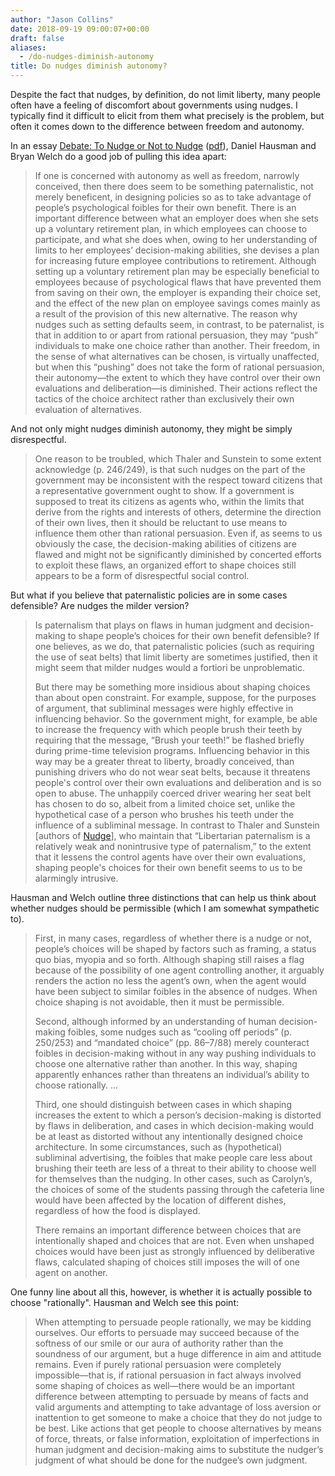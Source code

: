 ```yaml
---
author: "Jason Collins"
date: 2018-09-19 09:00:07+00:00
draft: false
aliases:
  - /do-nudges-diminish-autonomy
title: Do nudges diminish autonomy?
---
```


Despite the fact that nudges, by definition, do not limit liberty, many people often have a feeling of discomfort about governments using nudges. I typically find it difficult to elicit from them what precisely is the problem, but often it comes down to the difference between freedom and autonomy.

In an essay [Debate: To Nudge or Not to Nudge](https://doi.org/10.1111/j.1467-9760.2009.00351.x) ([pdf](https://www.researchgate.net/profile/Daniel_Hausman/publication/229562409_Debate_To_Nudge_or_Not_to_Nudge/links/570a43bf08ae8883a1fbc6f4/Debate-To-Nudge-or-Not-to-Nudge.pdf)), Daniel Hausman and Bryan Welch do a good job of pulling this idea apart:


<blockquote>If one is concerned with autonomy as well as freedom, narrowly conceived, then there does seem to be something paternalistic, not merely beneficent, in designing policies so as to take advantage of people’s psychological foibles for their own benefit. There is an important difference between what an employer does when she sets up a voluntary retirement plan, in which employees can choose to participate, and what she does when, owing to her understanding of limits to her employees’ decision-making abilities, she devises a plan for increasing future employee contributions to retirement. Although setting up a voluntary retirement plan may be especially beneficial to employees because of psychological flaws that have prevented them from saving on their own, the employer is expanding their choice set, and the effect of the new plan on employee savings comes mainly as a result of the provision of this new alternative. The reason why nudges such as setting defaults seem, in contrast, to be paternalist, is that in addition to or apart from rational persuasion, they may “push” individuals to make one choice rather than another. Their freedom, in the sense of what alternatives can be chosen, is virtually unaffected, but when this “pushing” does not take the form of rational persuasion, their autonomy—the extent to which they have control over their own evaluations and deliberation—is diminished. Their actions reflect the tactics of the choice architect rather than exclusively their own evaluation of alternatives.</blockquote>


And not only might nudges diminish autonomy, they might be simply disrespectful.


<blockquote>One reason to be troubled, which Thaler and Sunstein to some extent acknowledge (p. 246/249), is that such nudges on the part of the government may be inconsistent with the respect toward citizens that a representative government ought to show. If a government is supposed to treat its citizens as agents who, within the limits that derive from the rights and interests of others, determine the direction of their own lives, then it should be reluctant to use means to influence them other than rational persuasion. Even if, as seems to us obviously the case, the decision-making abilities of citizens are flawed and might not be significantly diminished by concerted efforts to exploit these flaws, an organized effort to shape choices still appears to be a form of disrespectful social control.</blockquote>


But what if you believe that paternalistic policies are in some cases defensible? Are nudges the milder version?


<blockquote>Is paternalism that plays on flaws in human judgment and decision-making to shape people’s choices for their own benefit defensible? If one believes, as we do, that paternalistic policies (such as requiring the use of seat belts) that limit liberty are sometimes justified, then it might seem that milder nudges would a fortiori be unproblematic.

But there may be something more insidious about shaping choices than about open constraint. For example, suppose, for the purposes of argument, that subliminal messages were highly effective in influencing behavior. So the government might, for example, be able to increase the frequency with which people brush their teeth by requiring that the message, “Brush your teeth!” be flashed briefly during prime-time television programs. Influencing behavior in this way may be a greater threat to liberty, broadly conceived, than punishing drivers who do not wear seat belts, because it threatens people's control over their own evaluations and deliberation and is so open to abuse. The unhappily coerced driver wearing her seat belt has chosen to do so, albeit from a limited choice set, unlike the hypothetical case of a person who brushes his teeth under the influence of a subliminal message. In contrast to Thaler and Sunstein [authors of [Nudge](https://www.jasoncollins.blog/thaler-and-sunsteins-nudge/)], who maintain that “Libertarian paternalism is a relatively weak and nonintrusive type of paternalism,” to the extent that it lessens the control agents have over their own evaluations, shaping people's choices for their own benefit seems to us to be alarmingly intrusive.</blockquote>


Hausman and Welch outline three distinctions that can help us think about whether nudges should be permissible (which I am somewhat sympathetic to).


<blockquote>First, in many cases, regardless of whether there is a nudge or not, people’s choices will be shaped by factors such as framing, a status quo bias, myopia and so forth. Although shaping still raises a flag because of the possibility of one agent controlling another, it arguably renders the action no less the agent’s own, when the agent would have been subject to similar foibles in the absence of nudges. When choice shaping is not avoidable, then it must be permissible.

Second, although informed by an understanding of human decision-making foibles, some nudges such as “cooling off periods” (p. 250/253) and “mandated choice” (pp. 86–7/88) merely counteract foibles in decision-making without in any way pushing individuals to choose one alternative rather than another. In this way, shaping apparently enhances rather than threatens an individual’s ability to choose rationally. ...

Third, one should distinguish between cases in which shaping increases the extent to which a person’s decision-making is distorted by flaws in deliberation, and cases in which decision-making would be at least as distorted without any intentionally designed choice architecture. In some circumstances, such as (hypothetical) subliminal advertising, the foibles that make people care less about brushing their teeth are less of a threat to their ability to choose well for themselves than the nudging. In other cases, such as Carolyn’s, the choices of some of the students passing through the cafeteria line would have been affected by the location of different dishes, regardless of how the food is displayed.

There remains an important difference between choices that are intentionally shaped and choices that are not. Even when unshaped choices would have been just as strongly influenced by deliberative flaws, calculated shaping of choices still imposes the will of one agent on another.</blockquote>


One funny line about all this, however, is whether it is actually possible to choose "rationally". Hausman and Welch see this point:


<blockquote>When attempting to persuade people rationally, we may be kidding ourselves. Our efforts to persuade may succeed because of the softness of our smile or our aura of authority rather than the soundness of our argument, but a huge difference in aim and attitude remains. Even if purely rational persuasion were completely impossible—that is, if rational persuasion in fact always involved some shaping of choices as well—there would be an important difference between attempting to persuade by means of facts and valid arguments and attempting to take advantage of loss aversion or inattention to get someone to make a choice that they do not judge to be best. Like actions that get people to choose alternatives by means of force, threats, or false information, exploitation of imperfections in human judgment and decision-making aims to substitute the nudger’s judgment of what should be done for the nudgee’s own judgment.</blockquote>
